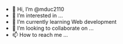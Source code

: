 - 👋 Hi, I’m @mduc2110
- 👀 I’m interested in ...
- 🌱 I’m currently learning Web development
- 💞️ I’m looking to collaborate on ...
- 📫 How to reach me ...

<!---
mduc2110/mduc2110 is a ✨ special ✨ repository because its `README.md` (this file) appears on your GitHub profile.
You can click the Preview link to take a look at your changes.
--->
